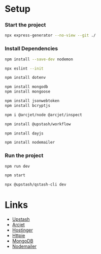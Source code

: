 # Setup

### Start the project

```bash
npx express-generator --no-view --git ./
```

### Install Dependencies

```bash
npm install --save-dev nodemon

npx eslint --init

npm install dotenv

npm install mongodb
npm install mongoose

npm install jsonwebtoken
npm install bcryptjs

npm i @arcjet/node @arcjet/inspect

npm install @upstash/workflow

npm install dayjs

npm install nodemailer
```

### Run the project

```bash
npm run dev

npm start

npx @upstash/qstash-cli dev
```

# Links

- [Upstash](https://upstash.com/)
- [Arcjet](https://arcjet.com/)
- [Hostinger](https://www.hostinger.com/)
- [Httpie](https://httpie.io/)
- [MongoDB](https://www.mongodb.com/)
- [Nodemailer](https://nodemailer.com/)